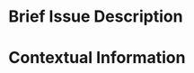 <!-- Please include the relevant three-letter abbreviation in your issue title. This helps with triaging issues.

The abbreviations are:

- [DOC]: Documentation fixes.
- [ENH]: New code contributions.
- [TST]: Test-related contributions
- [INF]: Infrastructure-related contributions

An example title would be:

    [DOC] General Functions page should allow for clicking to access the actual function docstring
    
A more general template:

    [ABBREVIATION] ______________ should ____________________ to ______________________.
    
In general, please make the title as informative as possible, as this makes it findable and 
referenceable in other issues and pull requests-->


# Brief Issue Description

<!-- Please provide a brief description of the issue you are raising. 

Use Markdown's easy syntax to link to other issues easily! -->

# Contextual Information

<!-- 

Please provide additional contextual information. For example, if you're referencing a notebook in the title, 
place a link here so we can easily go to it.

If this section is irrelevant, please delete it!

-->

# 
